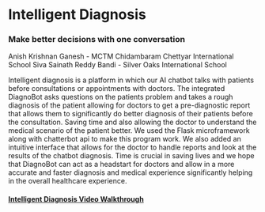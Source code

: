 # Intelligent Diagnosis
### Make better decisions with one conversation

Anish Krishnan Ganesh - MCTM Chidambaram Chettyar International School
Siva Sainath Reddy Bandi - Silver Oaks International School

Intelligent diagnosis is a platform in which our AI chatbot talks with patients before consultations or appointments with doctors. The integrated DiagnoBot asks questions on the patients problem and takes a rough diagnosis of the patient allowing for doctors to get a pre-diagnostic report that allows them to significantly do better diagnosis of their patients before the consultation. Saving time and also allowing the doctor to understand the medical scenario of the patient better. We used the Flask microframework along with chatterbot api to make this program work. We also added an intuitive interface that allows for the doctor to handle reports and look at the results of the chatbot diagnosis. Time is crucial in saving lives and we hope that DiagnoBot can act as a headstart for doctors and allow in a more accurate and faster diagnosis and medical experience significantly helping in the overall healthcare experience.

#### [Intelligent Diagnosis Video Walkthrough](https://www.youtube.com/watch?v=YgAc23ny0Xo "Intelligent Diagnosis Website Video Walkthrough") 
